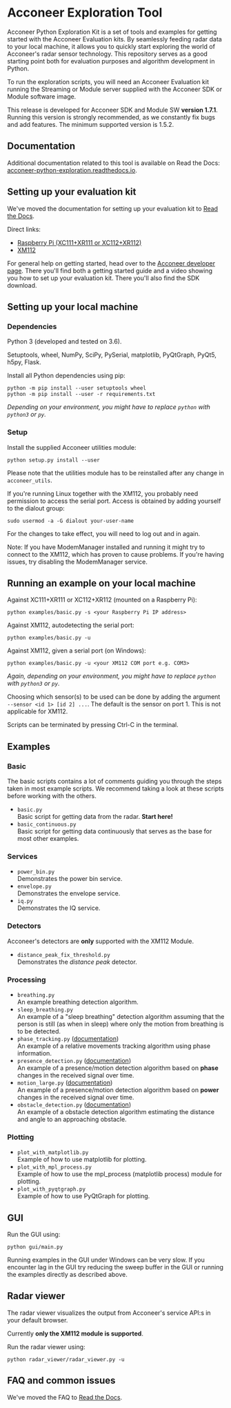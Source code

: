 # Acconeer Exploration Tool

Acconeer Python Exploration Kit is a set of tools and examples for getting started with the Acconeer Evaluation kits. By seamlessly feeding radar data to your local machine, it allows you to quickly start exploring the world of Acconeer's radar sensor technology. This repository serves as a good starting point both for evaluation purposes and algorithm development in Python.

To run the exploration scripts, you will need an Acconeer Evaluation kit running the Streaming or Module server supplied with the Acconeer SDK or Module software image.

This release is developed for Acconeer SDK and Module SW **version 1.7.1**.
Running this version is strongly recommended, as we constantly fix bugs and add features. The minimum supported version is 1.5.2.

## Documentation

Additional documentation related to this tool is available on Read the Docs: [acconeer-python-exploration.readthedocs.io](https://acconeer-python-exploration.readthedocs.io).

## Setting up your evaluation kit

We've moved the documentation for setting up your evaluation kit to [Read the Docs](https://acconeer-python-exploration.readthedocs.io).

Direct links:

* [Raspberry Pi (XC111+XR111 or XC112+XR112)](https://acconeer-python-exploration.readthedocs.io/en/latest/evk_setup/raspberry.html)
* [XM112](https://acconeer-python-exploration.readthedocs.io/en/latest/evk_setup/xm112.html)

For general help on getting started, head over to the [Acconeer developer page](https://developer.acconeer.com/). There you'll find both a getting started guide and a video showing you how to set up your evaluation kit. There you'll also find the SDK download.

## Setting up your local machine

### Dependencies

Python 3 (developed and tested on 3.6).

Setuptools, wheel, NumPy, SciPy, PySerial, matplotlib, PyQtGraph, PyQt5, h5py, Flask.

Install all Python dependencies using pip:

```
python -m pip install --user setuptools wheel
python -m pip install --user -r requirements.txt
```
_Depending on your environment, you might have to replace `python` with `python3` or `py`._

### Setup

Install the supplied Acconeer utilities module:
```
python setup.py install --user
```
Please note that the utilities module has to be reinstalled after any change in `acconeer_utils`.

If you're running Linux together with the XM112, you probably need permission to access the serial port. Access is obtained by adding yourself to the dialout group:
```
sudo usermod -a -G dialout your-user-name
```
For the changes to take effect, you will need to log out and in again.

Note: If you have ModemManager installed and running it might try to connect to the XM112, which has proven to cause problems. If you're having issues, try disabling the ModemManager service.

## Running an example on your local machine

Against XC111+XR111 or XC112+XR112 (mounted on a Raspberry Pi):
```
python examples/basic.py -s <your Raspberry Pi IP address>
```
Against XM112, autodetecting the serial port:
```
python examples/basic.py -u
```
Against XM112, given a serial port (on Windows):
```
python examples/basic.py -u <your XM112 COM port e.g. COM3>
```
_Again, depending on your environment, you might have to replace `python` with `python3` or `py`._

Choosing which sensor(s) to be used can be done by adding the argument `--sensor <id 1> [id 2] ...`. The default is the sensor on port 1. This is not applicable for XM112.

Scripts can be terminated by pressing Ctrl-C in the terminal.

## Examples

### Basic

The basic scripts contains a lot of comments guiding you through the steps taken in most example scripts. We recommend taking a look at these scripts before working with the others.

- `basic.py` \
  Basic script for getting data from the radar. **Start here!**
- `basic_continuous.py` \
  Basic script for getting data continuously that serves as the base for most other examples.

### Services

- `power_bin.py` \
  Demonstrates the power bin service.
- `envelope.py` \
  Demonstrates the envelope service.
- `iq.py` \
  Demonstrates the IQ service.

### Detectors

Acconeer's detectors are **only** supported with the XM112 Module.

- `distance_peak_fix_threshold.py` \
  Demonstrates the *distance peak* detector.

### Processing

- `breathing.py` \
  An example breathing detection algorithm.
- `sleep_breathing.py` \
  An example of a "sleep breathing" detection algorithm assuming that the person is still (as when in sleep) where only the motion from breathing is to be detected.
- `phase_tracking.py` ([documentation](https://acconeer-python-exploration.readthedocs.io/en/latest/processing/phase_tracking.html)) \
  An example of a relative movements tracking algorithm using phase information.
- `presence_detection.py` ([documentation](https://acconeer-python-exploration.readthedocs.io/en/latest/processing/presence_detection.html)) \
  An example of a presence/motion detection algorithm based on **phase** changes in the received signal over time.
- `motion_large.py` ([documentation](https://acconeer-python-exploration.readthedocs.io/en/latest/processing/motion_large.html)) \
  An example of a presence/motion detection algorithm based on **power** changes in the received signal over time.
- `obstacle_detection.py` ([documentation](https://acconeer-python-exploration.readthedocs.io/en/latest/processing/obstacle.html)) \
  An example of a obstacle detection algorithm estimating the distance and angle to an approaching obstacle.

### Plotting

- `plot_with_matplotlib.py` \
  Example of how to use matplotlib for plotting.
- `plot_with_mpl_process.py` \
  Example of how to use the mpl_process (matplotlib process) module for plotting.
- `plot_with_pyqtgraph.py` \
  Example of how to use PyQtGraph for plotting.

## GUI

Run the GUI using:
```
python gui/main.py
```

Running examples in the GUI under Windows can be very slow. If you encounter lag in the GUI try reducing the sweep buffer in the GUI or running the examples directly as described above.

## Radar viewer

The radar viewer visualizes the output from Acconeer's service API:s in your default browser.

Currently **only the XM112 module is supported**.

Run the radar viewer using:
```
python radar_viewer/radar_viewer.py -u
```

## FAQ and common issues

We've moved the FAQ to [Read the Docs](https://acconeer-python-exploration.readthedocs.io/en/latest/faq.html).
